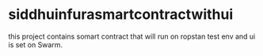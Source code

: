 # siddhuinfurasmartcontractwithui
this project contains somart contract that will run on ropstan test env and ui is set on Swarm.
